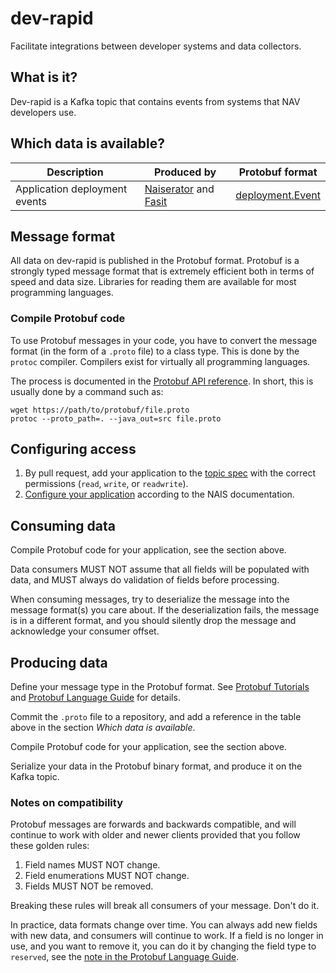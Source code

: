 # dev-rapid

Facilitate integrations between developer systems and data collectors.

## What is it?

Dev-rapid is a Kafka topic that contains events from systems that NAV developers use.

## Which data is available?

| Description | Produced by | Protobuf format |
|-------------|-------------|-----------------|
| Application deployment events | [Naiserator](https://github.com/nais/naiserator) and [Fasit](https://github.com/nais/fasit) | [deployment.Event](https://github.com/navikt/protos/blob/master/deployment/event.proto) |

## Message format

All data on dev-rapid is published in the Protobuf format.  Protobuf is a
strongly typed message format that is extremely efficient both in terms of
speed and data size.  Libraries for reading them are available for most
programming languages.

### Compile Protobuf code

To use Protobuf messages in your code, you have to convert the message format
(in the form of a `.proto` file) to a class type.  This is done by the `protoc`
compiler. Compilers exist for virtually all programming languages.

The process is documented in the
[Protobuf API reference](https://developers.google.com/protocol-buffers/docs/reference/overview).
In short, this is usually done by a command such as:

```
wget https://path/to/protobuf/file.proto
protoc --proto_path=. --java_out=src file.proto
```

## Configuring access

1) By pull request, add your application to the [topic spec](topic.yaml) with the correct permissions (`read`, `write`, or `readwrite`).
2) [Configure your application](https://doc.nais.io/addons/kafka/#accessing-topics-from-an-application) according to the NAIS documentation.

## Consuming data

Compile Protobuf code for your application, see the section above.

Data consumers MUST NOT assume that all fields will be populated with data,
and MUST always do validation of fields before processing.

When consuming messages, try to deserialize the message into the message
format(s) you care about.  If the deserialization fails, the message is in a
different format, and you should silently drop the message and acknowledge your
consumer offset.

## Producing data

Define your message type in the Protobuf format.
See [Protobuf Tutorials](https://developers.google.com/protocol-buffers/docs/tutorials)
and [Protobuf Language Guide](https://developers.google.com/protocol-buffers/docs/proto)
for details.

Commit the `.proto` file to a repository, and add a reference in the table
above in the section _Which data is available_.

Compile Protobuf code for your application, see the section above.

Serialize your data in the Protobuf binary format, and produce it on the Kafka topic.

### Notes on compatibility

Protobuf messages are forwards and backwards compatible, and will continue to
work with older and newer clients provided that you follow these golden rules:

1) Field names MUST NOT change.
2) Field enumerations MUST NOT change.
3) Fields MUST NOT be removed.

Breaking these rules will break all consumers of your message. Don't do it.

In practice, data formats change over time. You can always add new fields with new data, and consumers will continue to work.
If a field is no longer in use, and you want to remove it, you can do it by changing the field type to `reserved`,
see the [note in the Protobuf Language Guide](https://developers.google.com/protocol-buffers/docs/proto3#reserved).
